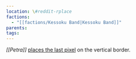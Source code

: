 ```yaml
---
location: \#reddit-rplace
factions:
  - "[[factions/Kessoku Band|Kessoku Band]]"
parents: 
tags: 
---
```

*[[Petra]]* [places the last pixel](discord://discord.com/channels/1093664259273130084/1131230952119615600/1131577716064387123) on the vertical border.
